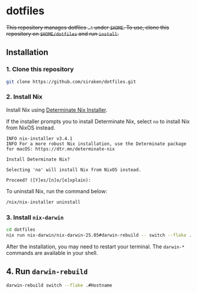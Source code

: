 # dotfiles

~~This repository manages dotfiles `.*` under `$HOME`. To use, clone this repository on `$HOME/dotfiles` and run `install`.~~

## Installation

### 1. Clone this repository

```bash
git clone https://github.com/siraken/dotfiles.git
```

### 2. Install Nix

Install Nix using [Determinate Nix Installer](https://github.com/DeterminateSystems/nix-installer).

If the installer prompts you to install Determinate Nix, select `no` to install Nix from NixOS instead.

```
INFO nix-installer v3.4.1
INFO For a more robust Nix installation, use the Determinate package for macOS: https://dtr.mn/determinate-nix

Install Determinate Nix?

Selecting 'no' will install Nix from NixOS instead.

Proceed? ([Y]es/[n]o/[e]xplain):
```

To uninstall Nix, run the command below:

```bash
/nix/nix-installer uninstall
```

### 3. Install `nix-darwin`

```bash
cd dotfiles
nix run nix-darwin/nix-darwin-25.05#darwin-rebuild -- switch --flake .
```

After the installation, you may need to restart your terminal. The `darwin-*` commands are available in your shell.

## 4. Run `darwin-rebuild`

```bash
darwin-rebuild switch --flake .#Hostname
```
